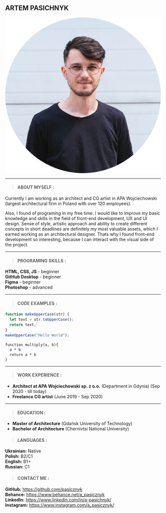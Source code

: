 ## **ARTEM PASICHNYK**
![photo](/images/AP.png)
*****
> #### ABOUT MYSELF :


Currently I am working as an architect and CG artist in APA Wojciechowski (largest architectural firm in Poland with over 120 employees).  

Also, I found of programing in my free time. I would like to improve my basic knowledge and skills in the field of front-end development, UX and UI design.
Sense of style, artistic approach and ability to create different concepts in short deadlines are definitely my most valuable assets, which I earned working as an architectural designer. Thats why I found front-end development so interesting, because I can interact with the visual side of the project.  
*****   
> #### PROGRAMING SKILLS :
**HTML, CSS, JS** - beginner  
**GitHub Desktop** - beginner     
**Figma** - beginner  
**Photoshop** - advanced  
*****

> #### CODE EXAMPLES : 
```javascript
function makeUpperCase(str) {
  let text = str.toUpperCase();
  return text;
}
makeUpperCase("Hello World");
```
```  
function multiply(a, b){
  a * b
  return a * b
}
```
*****
> #### WORK EXPERIENCE :   
+ **Architect at APA Wojciechowski sp. z o.o.** (Department in Gdynia) (Sep 2020 - till today)
+ **Freelance CG artist** (June 2019 - Sep 2020)
***** 
> #### EDUCATION :   
+ **Master of Architecture** (Gdańsk University of Technology)
+ **Bachelor of Architecture** (Chernivtsi National University)
> #### LANGUAGES : 
**Ukrainian:** Native  
**Polish:** B2/С1  
**English:** B1+  
**Russian:** C1  

> #### CONTACT ME :
  
**GitHub:** <https://github.com/pasicznyk>  
**Behance:** <https://www.behance.net/a_pasicznyk>  
**LinkedIn:**  <https://www.linkedin.com/in/a-pasichnyk/>  
**Instagram:**  <https://www.instagram.com/a_pasicznyk/> 